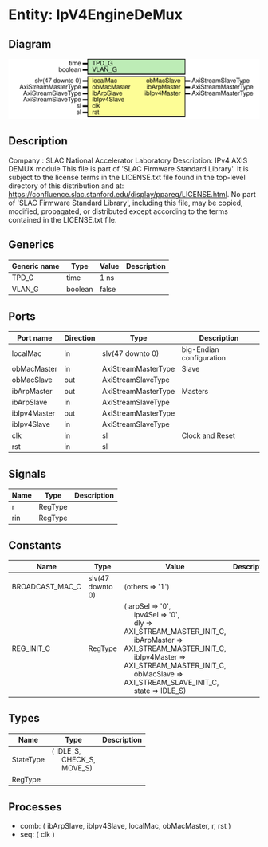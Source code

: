 # Entity: IpV4EngineDeMux

## Diagram

![Diagram](IpV4EngineDeMux.svg "Diagram")
## Description

Company    : SLAC National Accelerator Laboratory
Description: IPv4 AXIS DEMUX module
This file is part of 'SLAC Firmware Standard Library'.
It is subject to the license terms in the LICENSE.txt file found in the
top-level directory of this distribution and at:
   https://confluence.slac.stanford.edu/display/ppareg/LICENSE.html.
No part of 'SLAC Firmware Standard Library', including this file,
may be copied, modified, propagated, or distributed except according to
the terms contained in the LICENSE.txt file.
## Generics

| Generic name | Type    | Value | Description |
| ------------ | ------- | ----- | ----------- |
| TPD_G        | time    | 1 ns  |             |
| VLAN_G       | boolean | false |             |
## Ports

| Port name    | Direction | Type                | Description               |
| ------------ | --------- | ------------------- | ------------------------- |
| localMac     | in        | slv(47 downto 0)    |  big-Endian configuration |
| obMacMaster  | in        | AxiStreamMasterType | Slave                     |
| obMacSlave   | out       | AxiStreamSlaveType  |                           |
| ibArpMaster  | out       | AxiStreamMasterType | Masters                   |
| ibArpSlave   | in        | AxiStreamSlaveType  |                           |
| ibIpv4Master | out       | AxiStreamMasterType |                           |
| ibIpv4Slave  | in        | AxiStreamSlaveType  |                           |
| clk          | in        | sl                  | Clock and Reset           |
| rst          | in        | sl                  |                           |
## Signals

| Name | Type    | Description |
| ---- | ------- | ----------- |
| r    | RegType |             |
| rin  | RegType |             |
## Constants

| Name            | Type             | Value                                                                                                                                                                                                                                                                                                                                                                                                                                                                                                         | Description |
| --------------- | ---------------- | ------------------------------------------------------------------------------------------------------------------------------------------------------------------------------------------------------------------------------------------------------------------------------------------------------------------------------------------------------------------------------------------------------------------------------------------------------------------------------------------------------------- | ----------- |
| BROADCAST_MAC_C | slv(47 downto 0) |  (others => '1')                                                                                                                                                                                                                                                                                                                                                                                                                                                                                              |             |
| REG_INIT_C      | RegType          |  (       arpSel       => '0',<br><span style="padding-left:20px">       ipv4Sel      => '0',<br><span style="padding-left:20px">       dly          => AXI_STREAM_MASTER_INIT_C,<br><span style="padding-left:20px">       ibArpMaster  => AXI_STREAM_MASTER_INIT_C,<br><span style="padding-left:20px">       ibIpv4Master => AXI_STREAM_MASTER_INIT_C,<br><span style="padding-left:20px">       obMacSlave   => AXI_STREAM_SLAVE_INIT_C,<br><span style="padding-left:20px">       state        => IDLE_S) |             |
## Types

| Name      | Type                                                                                                | Description |
| --------- | --------------------------------------------------------------------------------------------------- | ----------- |
| StateType | ( IDLE_S,<br><span style="padding-left:20px"> CHECK_S,<br><span style="padding-left:20px"> MOVE_S)  |             |
| RegType   |                                                                                                     |             |
## Processes
- comb: ( ibArpSlave, ibIpv4Slave, localMac, obMacMaster, r, rst )
- seq: ( clk )
